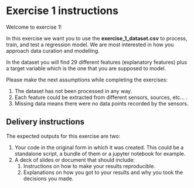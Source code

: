 # Exercise 1 instructions

Welcome to exercise 1!

In this exercise we want you to use the **exercise_1_dataset.csv** to process, train, and test a regression model. We are most interested in how you approach data curation and modelling. 

In the dataset you will find 29 different features (explanatory features) plus a target variable which is the one that you 
are supposed to model.

Please make the next assumptions while completing the exercises:
1. The dataset has not been processed in any way.
2. Each feature could be extracted from different sensors, sources, etc... .
3. Missing data means there were no data points recorded by the sensors.

## Delivery instructions

The expected outputs for this exercise are two:
1. Your code in the original form in which it was created. This could be a standalone script, a bundle of them or a jupyter notebook for example.
2. A deck of slides or document that should include:
   1. Instructions on how to make your results reproducible.
   2. Explanations on how you got to your results and why you took the decisions you made.

   